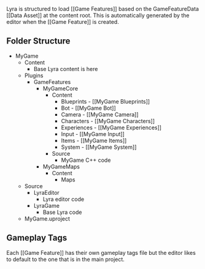 Lyra is structured to load [[Game Features]] based on the GameFeatureData [[Data Asset]] at the content root. This is automatically generated by the editor when the [[Game Feature]] is created.


## Folder Structure

* MyGame
	* Content
		* Base Lyra content is here
	* Plugins
		* GameFeatures
			* MyGameCore
				* Content
					* Blueprints - [[MyGame Blueprints]]
					* Bot - [[MyGame Bot]]
					* Camera - [[MyGame Camera]]
					* Characters - [[MyGame Characters]]
					* Experiences - [[MyGame Experiences]]
					* Input - [[MyGame Input]]
					* Items - [[MyGame Items]]
					* System - [[MyGame System]]
				* Source
					* MyGame C++ code
			* MyGameMaps
				* Content
					* Maps
	* Source
		* LyraEditor
			* Lyra editor code
		* LyraGame
			* Base Lyra code
	* MyGame.uproject


## Gameplay Tags

Each [[Game Feature]] has their own gameplay tags file but the editor likes to default to the one that is in the main project.
